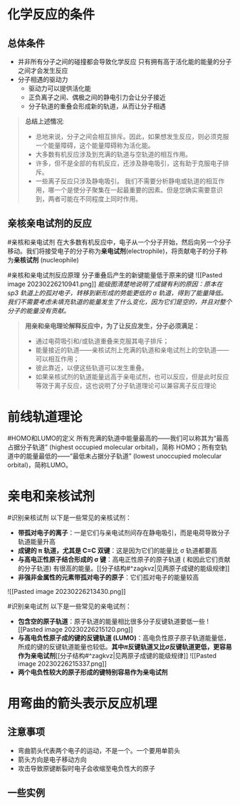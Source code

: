 # 化学反应的条件
## 总体条件
*  并非所有分子之间的碰撞都会导致化学反应
	只有拥有高于活化能的能量的分子之间才会发生反应
* 分子相遇的驱动力
	- 驱动力可以提供活化能
	- 正负离子之间、偶极之间的静电引力会让分子接近
	- 分子轨道的重叠会形成新的轨道，从而让分子相遇
>**总结上述情况**:
 >* 总地来说，分子之间会相互排斥。因此，如果想发生反应，则必须克服一个能量障碍，这个能量障碍称为活化能。
 >*  大多数有机反应涉及到充满的轨道与空轨道的相互作用。
 >*  许多，但不是全部的有机反应，还涉及静电吸引，这有助于克服电子排斥。
 >*  一些离子反应只涉及静电吸引。
我们不需要分析静电或轨道的相互作用，哪一个是使分子聚集在一起最重要的因素。但是您确实需要意识到，两者可能在不同程度上同时作用。

## 亲核亲电试剂的反应
#亲核和亲电试剂 在大多数有机反应中，电子从一个分子开始，然后向另一个分子移动。我们将接受电子的分子称为**亲电试剂**(electrophile)，将贡献电子的分子称为**亲核试剂** (nucleophile)

#亲核和亲电试剂反应原理 分子重叠后产生的新键能量低于原来的键
![[Pasted image 20230226210941.png]]
*能级图清楚地说明了成键有利的原因：原本在 sp3 轨道上的孤对电子，转移到新形成的势能更低的 σ 轨道，得到了能量降低。我们不需要考虑未填充轨道的能量发生了什么变化，因为它们是空的，并且对整个分子的能量没有贡献。*
>**用亲和亲电理论解释反应中，为了让反应发生，分子必须满足：**
>*  通过电荷吸引和/或轨道重叠来克服其电子排斥；
>*  能量接近的轨道——亲核试剂上充满的轨道和亲电试剂上的空轨道——可以相互作用；
>*  彼此靠近，以便这些轨道可以发生重叠。
>* 如果亲核试剂的轨道能量远高于亲电试剂，也可以反应，但是此时反应等效于离子反应，这也说明了分子轨道理论可以兼容离子反应理论
# 前线轨道理论
#HOMO和LUMO的定义 所有充满的轨道中能量最高的——我们可以称其为“最高占据分子轨道” (highest occupied molecular orbital)，简称 HOMO；所有空轨道中的能量最低的——“最低未占据分子轨道” (lowest unoccupied molecular orbital)，简称LUMO。
# 亲电和亲核试剂
#识别亲核试剂 以下是一些常见的亲核试剂：
* **带孤对电子的离子**：一是它们与亲电试剂间存在静电吸引，而是电荷导致分子轨道能量升高
* **成键的 π 轨道，尤其是 C=C 双键**：这是因为它们的能量比 σ 轨道都要高
* **与高电正性原子结合形成的 σ 键**：高电正性原子的原子轨道 ( 和因此它们贡献的分子轨道) 有很高的能量。[[分子结构#^zagkvz|见两原子成键的能级规律]]
* **非强非金属性的元素带孤对电子的原子**：它们孤对电子的能量较高

![[Pasted image 20230226213430.png]]

#识别亲电试剂 以下是一些常见的亲电试剂：
* **包含空的原子轨道**：原子轨道的能量相比很多分子反键轨道要低一些
![[Pasted image 20230226215120.png]]
* **与高电负性原子成的键的反键轨道 (LUMO)**：高电负性原子原子轨道能量低，所成的键的反键轨道能量也较低。**其中$\pi$反键轨道又比$\sigma$反键轨道更低，更容易作为亲电试剂**[[分子结构#^zagkvz|见两原子成键的能级规律]]
![[Pasted image 20230226215337.png]]
* **两个电负性较大的原子形成的键特别容易作为亲电试剂**
# 用弯曲的箭头表示反应机理
## 注意事项
* 弯曲箭头代表两个电子的运动，不是一个。一个要用单箭头
* 箭头方向是电子移动方向
* 攻击导致原键断裂时电子会收缩至电负性大的原子
## 一些实例
